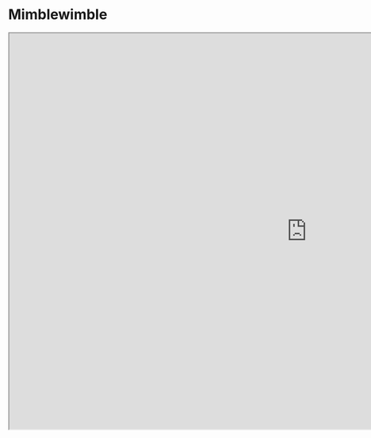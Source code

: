# Mimblewimble

<iframe width=1200 height=800 src="https://gitpitch.com/tari-labs/tari-university/master?p=/src/protocols/mimblewimble-1#/"

### Having trouble viewing this presentation?

View it in a [separate window](https://gitpitch.com/tari-labs/tari-university/master?p=/src/protocols/mimblewimble-1#/).

